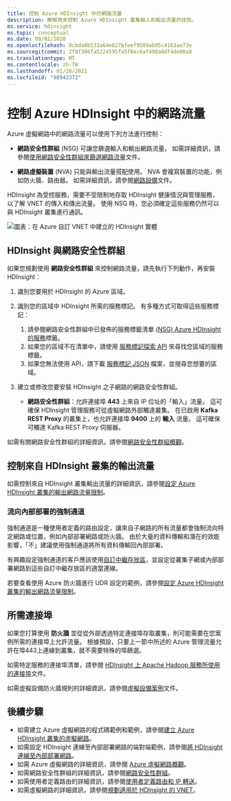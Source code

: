 ```yaml
---
title: 控制 Azure HDInsight 中的網路流量
description: 瞭解用來控制 Azure HDInsight 叢集輸入和輸出流量的技術。
ms.service: hdinsight
ms.topic: conceptual
ms.date: 09/02/2020
ms.openlocfilehash: 0cbda0b533a64e627bfeef9589ab95c4163ae73e
ms.sourcegitcommit: 2f9f306fa5224595fa5f8ec6af498a0df4de08a8
ms.translationtype: MT
ms.contentlocale: zh-TW
ms.lasthandoff: 01/28/2021
ms.locfileid: "98943372"
---
```

# <a name="control-network-traffic-in-azure-hdinsight"></a>控制 Azure HDInsight 中的網路流量

Azure 虛擬網路中的網路流量可以使用下列方法進行控制：

* **網路安全性群組** (NSG) 可讓您篩選輸入和輸出網路流量。 如需詳細資訊，請參閱[使用網路安全性群組來篩選網路流量](../virtual-network/network-security-groups-overview.md)文件。

* **網路虛擬裝置** (NVA) 只能與輸出流量搭配使用。 NVA 會複寫裝置的功能，例如防火牆、路由器。 如需詳細資訊，請參閱[網路設備](https://azure.microsoft.com/solutions/network-appliances)文件。

HDInsight 為受控服務，需要不受限制地存取 HDInsight 健康情況與管理服務，以了解 VNET 的傳入和傳出流量。 使用 NSG 時，您必須確定這些服務仍然可以與 HDInsight 叢集進行通訊。

![圖表：在 Azure 自訂 VNET 中建立的 HDInsight 實體](./media/control-network-traffic/hdinsight-vnet-diagram.png)

## <a name="hdinsight-with-network-security-groups"></a>HDInsight 與網路安全性群組

如果您規劃使用 **網路安全性群組** 來控制網路流量，請先執行下列動作，再安裝 HDInsight：

1. 識別您要用於 HDInsight 的 Azure 區域。

2. 識別您的區域中 HDInsight 所需的服務標記。 有多種方式可取得這些服務標記：
    1. 請參閱網路安全性群組中已發佈的服務標籤清單 [ (NSG) Azure HDInsight 的服務](hdinsight-service-tags.md)標籤。 
    2. 如果您的區域不在清單中，請使用 [服務標記探索 API](../virtual-network/service-tags-overview.md#use-the-service-tag-discovery-api-public-preview) 來尋找您區域的服務標籤。
    3. 如果您無法使用 API，請下載 [服務標記 JSON](../virtual-network/service-tags-overview.md#discover-service-tags-by-using-downloadable-json-files) 檔案，並搜尋您想要的區域。


3. 建立或修改您要安裝 HDInsight 之子網路的網路安全性群組。

    * __網路安全性群組__：允許連接埠 __443__ 上來自 IP 位址的「輸入」流量。 這可確保 HDInsight 管理服務可從虛擬網路外部觸達叢集。 在已啟用 __Kafka REST Proxy__ 的叢集上，也允許連接埠 __9400__ 上的 __輸入__ 流量。 這可確保可觸達 Kafka REST Proxy 伺服器。

如需有關網路安全性群組的詳細資訊，請參閱[網路安全性群組概觀](../virtual-network/network-security-groups-overview.md)。

## <a name="controlling-outbound-traffic-from-hdinsight-clusters"></a>控制來自 HDInsight 叢集的輸出流量

如需控制來自 HDInsight 叢集輸出流量的詳細資訊，請參閱[設定 Azure HDInsight 叢集的輸出網路流量限制](hdinsight-restrict-outbound-traffic.md)。

### <a name="forced-tunneling-to-on-premises"></a>流向內部部署的強制通道

強制通道是一種使用者定義的路由設定，讓來自子網路的所有流量都會強制流向特定網路或位置，例如內部部署網路或防火牆。 由於大量的資料傳輸和潛在的效能影響，「不」建議使用強制通道將所有資料傳輸回內部部署。

有興趣設定強制通道的客戶應該使用[自訂中繼存放區](./hdinsight-use-external-metadata-stores.md)，並設定從叢集子網或內部部署網路到這些自訂中繼存放區的適當連線。

若要查看使用 Azure 防火牆進行 UDR 設定的範例，請參閱[設定 Azure HDInsight 叢集的輸出網路流量限制](hdinsight-restrict-outbound-traffic.md)。

## <a name="required-ports"></a>所需連接埠

如果您打算使用 **防火牆** 並從從外部透過特定連接埠存取叢集，則可能需要在您案例所需的連接埠上允許流量。 根據預設，只要上一節中所述的 Azure 管理流量允許在埠443上連線到叢集，就不需要特殊的埠篩選。

如需特定服務的連接埠清單，請參閱 [HDInsight 上 Apache Hadoop 服務所使用的連接埠](hdinsight-hadoop-port-settings-for-services.md)文件。

如需虛擬設備防火牆規則的詳細資訊，請參閱[虛擬設備案例](../virtual-network/virtual-network-scenario-udr-gw-nva.md)文件。

## <a name="next-steps"></a>後續步驟

* 如需建立 Azure 虛擬網路的程式碼範例和範例，請參閱[建立 Azure HDInsight 叢集的虛擬網路](hdinsight-create-virtual-network.md)。
* 如需設定 HDInsight 連線至內部部署網路的端對端範例，請參閱[將 HDInsight 連線至內部部署網路](./connect-on-premises-network.md)。
* 如需 Azure 虛擬網路的詳細資訊，請參閱 [Azure 虛擬網路概觀](../virtual-network/virtual-networks-overview.md)。
* 如需網路安全性群組的詳細資訊，請參閱[網路安全性群組](../virtual-network/network-security-groups-overview.md)。
* 如需使用者定義路由的詳細資訊，請參閱[使用者定義路由和 IP 轉送](../virtual-network/virtual-networks-udr-overview.md)。
* 如需虛擬網路的詳細資訊，請參閱[規劃適用於 HDInsight 的 VNET](./hdinsight-plan-virtual-network-deployment.md)。